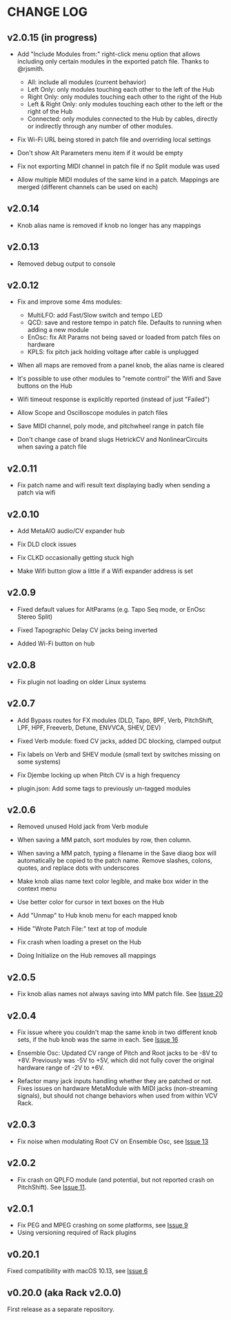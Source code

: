 # CHANGE LOG

## v2.0.15 (in progress)

- Add "Include Modules from:" right-click menu option that allows including only certain modules in the exported patch file. 
  Thanks to @rjsmith.
   - All: include all modules (current behavior)
   - Left Only: only modules touching each other to the left of the Hub
   - Right Only: only modules touching each other to the right of the Hub
   - Left & Right Only: only modules touching each other to the left or the right of the Hub
   - Connected: only modules connected to the Hub by cables, directly or indirectly through any number of other modules.

- Fix Wi-Fi URL being stored in patch file and overriding local settings

- Don't show Alt Parameters menu item if it would be empty

- Fix not exporting MIDI channel in patch file if no Split module was used

- Allow multiple MIDI modules of the same kind in a patch. Mappings are merged (different channels can be used on each)

## v2.0.14

- Knob alias name is removed if knob no longer has any mappings

## v2.0.13

- Removed debug output to console

## v2.0.12

- Fix and improve some 4ms modules:
  - MultiLFO: add Fast/Slow switch and tempo LED
  - QCD: save and restore tempo in patch file. Defaults to running when adding a new module
  - EnOsc: fix Alt Params not being saved or loaded from patch files on hardware
  - KPLS: fix pitch jack holding voltage after cable is unplugged

- When all maps are removed from a panel knob, the alias name is cleared

- It's possible to use other modules to "remote control" the Wifi and Save buttons on the Hub

- Wifi timeout response is explicitly reported (instead of just "Failed")

- Allow Scope and Oscilloscope modules in patch files

- Save MIDI channel, poly mode, and pitchwheel range in patch file

- Don't change case of brand slugs HetrickCV and NonlinearCircuits when saving a patch file

## v2.0.11

- Fix patch name and wifi result text displaying badly when sending a patch via wifi

## v2.0.10

- Add MetaAIO audio/CV expander hub

- Fix DLD clock issues

- Fix CLKD occasionally getting stuck high

- Make Wifi button glow a little if a Wifi expander address is set

## v2.0.9

- Fixed default values for AltParams (e.g. Tapo Seq mode, or EnOsc Stereo Split)

- Fixed Tapographic Delay CV jacks being inverted

- Added Wi-Fi button on hub


## v2.0.8

- Fix plugin not loading on older Linux systems

## v2.0.7

- Add Bypass routes for FX modules (DLD, Tapo, BPF, Verb, PitchShift, LPF, HPF, Freeverb, Detune, ENVVCA, SHEV, DEV)

- Fixed Verb module: fixed CV jacks, added DC blocking, clamped output

- Fix labels on Verb and SHEV module (small text by switches missing on some systems)

- Fix Djembe locking up when Pitch CV is a high frequency

- plugin.json: Add some tags to previously un-tagged modules

## v2.0.6

- Removed unused Hold jack from Verb module

- When saving a MM patch, sort modules by row, then column.

- When saving a MM patch, typing a filename in the Save diaog box will
  automatically be copied to the patch name. Remove slashes, colons, quotes,
  and replace dots with underscores

- Make knob alias name text color legible, and make box wider in the context menu

- Use better color for cursor in text boxes on the Hub

- Add "Unmap" to Hub knob menu for each mapped knob

- Hide "Wrote Patch File:" text at top of module

- Fix crash when loading a preset on the Hub

- Doing Initialize on the Hub removes all mappings


## v2.0.5

- Fix knob alias names not always saving into MM patch file. See [Issue 20](https://github.com/4ms/4ms-vcv/issues/20)

## v2.0.4

- Fix issue where you couldn't map the same knob in two different knob sets,
  if the hub knob was the same in each. 
  See [Issue 16](https://github.com/4ms/4ms-vcv/issues/16)

- Ensemble Osc: Updated CV range of Pitch and Root jacks to be -8V to +8V.
  Previously was -5V to +5V, which did not fully cover the original hardware
  range of -2V to +6V.

- Refactor many jack inputs handling whether they are patched or not. Fixes
  issues on hardware MetaModule with MIDI jacks (non-streaming signals), but
  should not change behaviors when used from within VCV Rack.


## v2.0.3

- Fix noise when modulating Root CV on Ensemble Osc, see [Issue 13](https://github.com/4ms/4ms-vcv/issues/13)

## v2.0.2

- Fix crash on QPLFO module (and potential, but not reported crash on
  PitchShift). See [Issue 11](https://github.com/4ms/4ms-vcv/issues/11).

## v2.0.1

- Fix PEG and MPEG crashing on some platforms, see [Issue 9](https://github.com/4ms/4ms-vcv/issues/9)
- Using versioning required of Rack plugins


## v0.20.1 

Fixed compatibility with macOS 10.13, see [Issue 6](https://github.com/4ms/4ms-vcv/issues/6)

## v0.20.0 (aka Rack v2.0.0)

First release as a separate repository.


